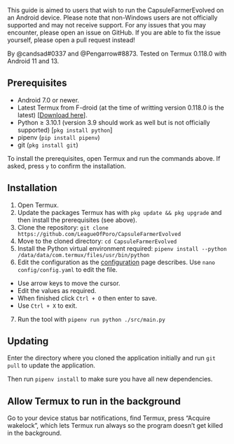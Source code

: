 This guide is aimed to users that wish to run the CapsuleFarmerEvolved on an Android device. Please note that non-Windows users are not officially supported and may not receive support. For any issues that you may encounter, please open an issue on GitHub. If you are able to fix the issue yourself, please open a pull request instead!

By @candsad#0337 and @Pengarrow#8873. Tested on Termux 0.118.0 with Android 11 and 13.


## Prerequisites
- Android 7.0 or newer.
- Latest Termux from F-droid (at the time of writting version 0.118.0 is the latest) [[Download here](https://f-droid.org/en/packages/com.termux/)].
- Python ≥ 3.10.1 (version 3.9 should work as well but is not officially supported) [`pkg install python`]
- pipenv (`pip install pipenv`)
- git (`pkg install git`)

To install the prerequisites, open Termux and run the commands above.
If asked, press `y` to confirm the installation.

## Installation

1. Open Termux.
2. Update the packages Termux has with `pkg update && pkg upgrade` and then install the prerequisites (see above).
3. Clone the repository: `git clone https://github.com/LeagueOfPoro/CapsuleFarmerEvolved`
4. Move to the cloned directory: `cd CapsuleFarmerEvolved`
5. Install the Python virtual environment required: `pipenv install --python /data/data/com.termux/files/usr/bin/python`
6. Edit the configuration as the [configuration](Configuration) page describes. Use `nano config/config.yaml` to edit the file.
- Use arrow keys to move the cursor.
- Edit the values as required.
- When finished click `Ctrl + O` then enter to save.
- Use `Ctrl + X` to exit.
7. Run the tool with `pipenv run python ./src/main.py`

## Updating

Enter the directory where you cloned the application initially and run `git pull` to update the application.

Then run `pipenv install` to make sure you have all new dependencies.

## Allow Termux to run in the background

Go to your device status bar notifications, find Termux, press “Acquire wakelock”, which lets Termux run always so the program doesn’t get killed in the background.